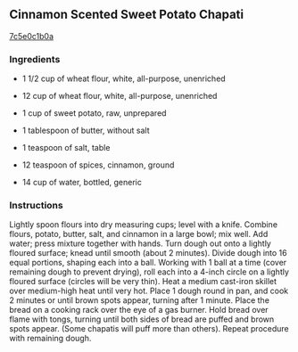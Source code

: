 ## Cinnamon Scented Sweet Potato Chapati

[7c5e0c1b0a](http://www.food.com/recipe/cinnamon-scented-sweet-potato-chapati-330402)

### Ingredients

 - 1 1/2 cup of wheat flour, white, all-purpose, unenriched

 - 12 cup of wheat flour, white, all-purpose, unenriched

 - 1 cup of sweet potato, raw, unprepared

 - 1 tablespoon of butter, without salt

 - 1 teaspoon of salt, table

 - 12 teaspoon of spices, cinnamon, ground

 - 14 cup of water, bottled, generic

### Instructions

Lightly spoon flours into dry measuring cups; level with a knife. Combine flours, potato, butter, salt, and cinnamon in a large bowl; mix well. Add water; press mixture together with hands. Turn dough out onto a lightly floured surface; knead until smooth (about 2 minutes). Divide dough into 16 equal portions, shaping each into a ball. Working with 1 ball at a time (cover remaining dough to prevent drying), roll each into a 4-inch circle on a lightly floured surface (circles will be very thin). Heat a medium cast-iron skillet over medium-high heat until very hot. Place 1 dough round in pan, and cook 2 minutes or until brown spots appear, turning after 1 minute. Place the bread on a cooking rack over the eye of a gas burner. Hold bread over flame with tongs, turning until both sides of bread are puffed and brown spots appear. (Some chapatis will puff more than others). Repeat procedure with remaining dough.